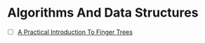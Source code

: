 # Algorithms And Data Structures

  - [ ] [A Practical Introduction To Finger Trees](https://chrispenner.ca/posts/intro-to-finger-trees)
